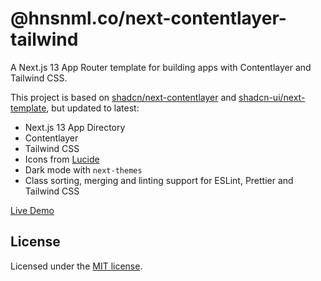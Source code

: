 # @hnsnml.co/next-contentlayer-tailwind

A Next.js 13 App Router template for building apps with Contentlayer and Tailwind CSS.

This project is based on [shadcn/next-contentlayer](https://github.com/shadcn/next-contentlayer) and [shadcn-ui/next-template](https://github.com/shadcn-ui/next-template), but updated to latest:

- Next.js 13 App Directory
- Contentlayer
- Tailwind CSS
- Icons from [Lucide](https://lucide.dev/)
- Dark mode with `next-themes`
- Class sorting, merging and linting support for ESLint, Prettier and Tailwind CSS

[Live Demo](https://hnsnmlco-next-contentlayer-tailwind.vercel.app/)

## License

Licensed under the [MIT license](https://github.com/hensonmel/hnsnmlco-nextjs/blob/master/LICENSE.md).
